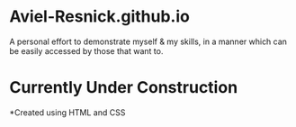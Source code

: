 # Aviel-Resnick.github.io

A personal effort to demonstrate myself & my skills, in a manner which can be easily accessed by those that want to.

# Currently Under Construction #

*Created using HTML and CSS
